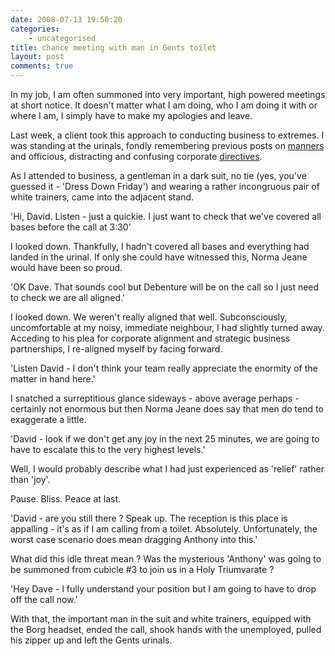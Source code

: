 ```yaml
---
date: 2008-07-13 19:50:20
categories:
    - uncategorised
title: chance meeting with man in Gents toilet
layout: post
comments: true
---
```

In my job, I am often summoned into very important, high powered
meetings at short notice. It doesn't matter what I am doing, who I am
doing it with or where I am, I simply have to make my apologies and
leave.

Last week, a client took this approach to conducting business to
extremes. I was standing at the urinals, fondly remembering previous
posts on
[manners](http://www.nbrightside.com/blog/2006/05/11/standing-at-the-urinals/)
and officious, distracting and confusing corporate
[directives](http://www.nbrightside.com/blog/2006/07/06/just-do-what-you-are-told-2/).

As I attended to business, a gentleman in a dark suit, no tie (yes,
you've guessed it - 'Dress Down Friday') and wearing a rather
incongruous pair of white trainers, came into the adjacent stand.

'Hi, David. Listen - just a quickie. I just want to check that we've
covered all bases before the call at 3:30'

I looked down. Thankfully, I hadn't covered all bases and everything had
landed in the urinal. If only she could have witnessed this, Norma Jeane
would have been so proud.

'OK Dave. That sounds cool but Debenture will be on the call so I just
need to check we are all aligned.'

I looked down. We weren't really aligned that well. Subconsciously,
uncomfortable at my noisy, immediate neighbour, I had slightly turned
away. Acceding to his plea for corporate alignment and strategic
business partnerships, I re-aligned myself by facing forward.

'Listen David - I don't think your team really appreciate the enormity
of the matter in hand here.'

I snatched a surreptitious glance sideways - above average perhaps -
certainly not enormous but then Norma Jeane does say that men do tend to
exaggerate a little.

'David - look if we don't get any joy in the next 25 minutes, we are
going to have to escalate this to the very highest levels.'

Well, I would probably describe what I had just experienced as 'relief'
rather than 'joy'.

Pause. Bliss. Peace at last.

'David - are you still there ? Speak up. The reception is this place is
appalling - it's as if I am calling from a toilet. Absolutely.
Unfortunately, the worst case scenario does mean dragging Anthony into
this.'

What did this idle threat mean ? Was the mysterious 'Anthony' was going
to be summoned from cubicle \#3 to join us in a Holy Triumvarate ?

'Hey Dave - I fully understand your position but I am going to have to
drop off the call now.'

With that, the important man in the suit and white trainers, equipped
with the Borg headset, ended the call, shook hands with the unemployed,
pulled his zipper up and left the Gents urinals.
